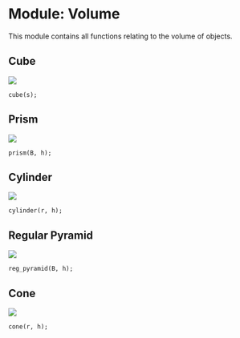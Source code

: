 # Module: Volume
This module contains all functions relating to the volume of objects.

## Cube
![][cube]
```
cube(s);
```

## Prism
![][prism]
```
prism(B, h);
```

## Cylinder
![][cylind]
```
cylinder(r, h);
```

## Regular Pyramid
![][regpyra]
```
reg_pyramid(B, h);
```

## Cone
![][cone]
```
cone(r, h);
```

[cube]: https://github.com/ChristoffenOSWorks/libalgebra-rs/blob/master/docs/images/vol_cube.gif
[prism]: https://github.com/ChristoffenOSWorks/libalgebra-rs/blob/master/docs/images/vol_prism.gif
[cylind]: https://github.com/ChristoffenOSWorks/libalgebra-rs/blob/master/docs/images/vol_cylind.gif
[regpyra]: https://github.com/ChristoffenOSWorks/libalgebra-rs/blob/master/docs/images/vol_reg_pyra.gif
[cone]: https://github.com/ChristoffenOSWorks/libalgebra-rs/blob/master/docs/images/vol_cone.gif
